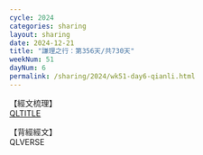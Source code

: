 ```yaml
---
cycle: 2024
categories: sharing
layout: sharing
date: 2024-12-21
title: "謙理之行：第356天/共730天"
weekNum: 51
dayNum: 6
permalink: /sharing/2024/wk51-day6-qianli.html
---
```

【經文梳理】  
[QLTITLE](QLLINK)

【背經經文】  
QLVERSE
